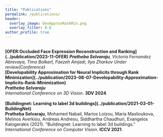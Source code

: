 ```yaml
---
title: "Publications"
permalink: /publications/
header:
  overlay_image: DevApproxRankMin.png
  overlay_filter: 0.8
author_profile: true
---
```

<br>
<b>[OFER:Occluded Face Expression Reconstruction and Ranking](../publication/2023-11-OFER)</b>
<i><b>Pratheba Selvaraju</b>, Victoria Fernandez Abrevaya, Timo Bolkart, Faezeh Amjadi, Ilya Zharkov</i>
<i>Under review(Conference)</i>
<br>
<b>[Developability Approximation for Neural Implicits through Rank Minimization](../publication/2023-08-07-Developability-Approximation-Implicits-Rank-Minimization)</b><br> 
<i><b>Pratheba Selvaraju</b></i><br>
<i>International Conference on 3D Vision</i>. <b>3DV 2024</b>.
<br>
<br>
<b>[Buildingnet: Learning to label 3d buildings](../publication/2021-03-01-BuildingNet)</b> <br> 
<b>Pratheba Selvaraju</b>, Mohamed Nabail, Marios Loizou, Maria Maslioukova, Melinos Averkiou, Andreas Andreou, Siddhartha Chaudhuri, Evangelos Kalogerakis (2021). &quot;Buildingnet: Learning to label 3d buildings.&quot; <i>International Conference on Computer Vision</i>. <b>ICCV 2021</b>.
<br>
<br>
